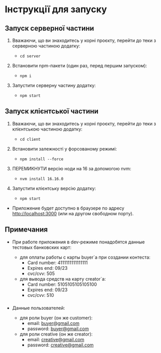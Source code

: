 # Інструкції для запуску

## Запуск серверної частини 

1. Вважаючи, що ви знаходитесь у корні проєкту, перейти до теки з серверною частиною додатку: 

   - `cd server`

1. Встановити npm-пакети (один раз, перед першим запуском):

   - `npm i`

1. Запустити серверну частину додатку:

   - `npm start`

## Запуск клієнтської частини

1. Вважаючи, що ви знаходитесь у корні проєкту, перейти до теки з клієнтською частиною додатку: 

   - `cd client`

1. Встановити залежності у форсованому режимі:

   - `npm install --force`

1. ПЕРЕМИКНУТИ версію ноди на 16 за допомогою nvm:

   - `nvm install 16.16.0`

1. Запустити клієнтську версію додатку:

   - `npm start`

- Приложение будет доступно в браузере по адресу [http://localhost:3000](http://localhost:3000) (или на другом свободном порту).

## Примечания

- При работе приложения в dev-режиме понадобятся данные тестовых банковских карт:

  - для оплаты работы с карты buyer`а при создании контеста:
    - Card number: 4111111111111111
    - Expires end: 09/23
    - cvc/cvv: 505
  - для вывода средств на карту creator`а:
    - Card number: 5105105105105100
    - Expires end: 09/23
    - cvc/cvv: 510
###     
- Данные пользователей:

  - для роли buyer (он же customer):
    - email: buyer@gmail.com
    - password: buyer@gmail.com
  - для роли creative (он же creator):
    - email: creative@gmail.com
    - password: creative@gmail.com
